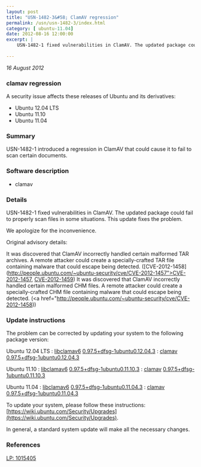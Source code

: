 ```yaml
---
layout: post
title: "USN-1482-3&#58; ClamAV regression"
permalink: /usn/usn-1482-3/index.html
category: [ ubuntu-11.04]
date: 2012-08-16 12:00:00
excerpt: |
    USN-1482-1 fixed vulnerabilities in ClamAV. The updated package could fail to properly scan files in some situations.  This update fixes the problem.
    
--- 
```

 
 

*16 August 2012*

### clamav regression

A security issue affects these releases of Ubuntu and its derivatives:

* Ubuntu 12.04 LTS
* Ubuntu 11.10
* Ubuntu 11.04

### Summary

USN-1482-1 introduced a regression in ClamAV that could cause it to fail to scan certain documents.

### Software description

* clamav 

### Details

USN-1482-1 fixed vulnerabilities in ClamAV. The updated package could fail to properly scan files in some situations. This update fixes the problem.

We apologize for the inconvenience.

Original advisory details:

 It was discovered that ClamAV incorrectly handled certain malformed TAR archives. A remote attacker could create a specially-crafted TAR file containing malware that could escape being detected. ([CVE-2012-1458](http://people.ubuntu.com/~ubuntu-security/cve/CVE-2012-1457">CVE-2012-1457</a>, <a href="http://people.ubuntu.com/~ubuntu-security/cve/CVE-2012-1459">CVE-2012-1459</a>) It was discovered that ClamAV incorrectly handled certain malformed CHM files. A remote attacker could create a specially-crafted CHM file containing malware that could escape being detected. (<a href="http://people.ubuntu.com/~ubuntu-security/cve/CVE-2012-1458)) 

### Update instructions

The problem can be corrected by updating your system to the following package version:

Ubuntu 12.04 LTS
 : [libclamav6](https://launchpad.net/ubuntu/+source/clamav) <span> [0.97.5+dfsg-1ubuntu0.12.04.3](https://launchpad.net/ubuntu/+source/clamav/0.97.5+dfsg-1ubuntu0.12.04.3) </span> 
 : [clamav](https://launchpad.net/ubuntu/+source/clamav) <span> [0.97.5+dfsg-1ubuntu0.12.04.3](https://launchpad.net/ubuntu/+source/clamav/0.97.5+dfsg-1ubuntu0.12.04.3) </span> 

Ubuntu 11.10
 : [libclamav6](https://launchpad.net/ubuntu/+source/clamav) <span> [0.97.5+dfsg-1ubuntu0.11.10.3](https://launchpad.net/ubuntu/+source/clamav/0.97.5+dfsg-1ubuntu0.11.10.3) </span> 
 : [clamav](https://launchpad.net/ubuntu/+source/clamav) <span> [0.97.5+dfsg-1ubuntu0.11.10.3](https://launchpad.net/ubuntu/+source/clamav/0.97.5+dfsg-1ubuntu0.11.10.3) </span> 

Ubuntu 11.04
 : [libclamav6](https://launchpad.net/ubuntu/+source/clamav) <span> [0.97.5+dfsg-1ubuntu0.11.04.3](https://launchpad.net/ubuntu/+source/clamav/0.97.5+dfsg-1ubuntu0.11.04.3) </span> 
 : [clamav](https://launchpad.net/ubuntu/+source/clamav) <span> [0.97.5+dfsg-1ubuntu0.11.04.3](https://launchpad.net/ubuntu/+source/clamav/0.97.5+dfsg-1ubuntu0.11.04.3) </span> 

To update your system, please follow these instructions: [https://wiki.ubuntu.com/Security/Upgrades](https://wiki.ubuntu.com/Security/Upgrades).

In general, a standard system update will make all the necessary changes. 

### References

 
 [LP: 1015405](https://launchpad.net/bugs/1015405)
 

